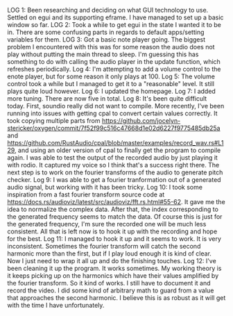 LOG 1: Been researching and deciding on what GUI technology to use. Settled on egui and its supporting eframe. I have managed to set up a basic window so far.
LOG 2: Took a while to get egui in the state I wanted it to be in. There are some confusing parts in regards to default apps/setting variables for them.
LOG 3: Got a basic note player going. The biggest problem I encountered with this was for some reason the audio does not play without putting the main thread to sleep. I'm guessing this has something to do with calling the audio player in the update function, which refreshes periodically.
Log 4: I'm attempting to add a volume control to the enote player, but for some reason it only plays at 100.
Log 5: The volume control took a while but I managed to get it to a "reasonable" level. It still plays quite loud however.
Log 6: I updated the homepage.
Log 7: I added more tuning. There are now five in total.
Log 8: It's been quite difficult today. First, soundio really did not want to compile. More recently, I've been running into issues with getting cpal to convert certain values correctly. It took copying multiple parts from https://github.com/jocelyn-stericker/oxygen/commit/7f52f99c516c47668d1e02d6227f9775485db25a and https://github.com/RustAudio/cpal/blob/master/examples/record_wav.rs#L129, and using an older version of cpal to finally get the program to compile again.
I was able to test the output of the recorded audio by just playing it with rodio. It captured my voice so I think that's a success right there. The next step is to work on the fourier transforms of the audio to generate pitch checker.
Log 9: I was able to get a fourier tranformation out of a generated audio signal, but working with it has been tricky.
Log 10: I took some inspiration from a fast fourier transform source code at https://docs.rs/audioviz/latest/src/audioviz/fft.rs.html#55-62. It gave me the idea to normalize the complex data. After that, the index corresponding to the generated frequency seems to match the data. Of course this is just for the generated frequency, I'm sure the recorded one will be much less consistent. All that is left now is to hook it up with the recording and hope for the best.
Log 11: I managed to hook it up and it seems to work. It is very inconsistent. Sometimes the fourier transform will catch the second harmonic more than the first, but if I play loud enough it is kind of clear. Now I just need to wrap it all up and do the finishing touches.
Log 12: I've been cleaning it up the program. It works sometimes. My working theory is it keeps picking up on the harmonics which have their values amplified by the fourier transform. So it kind of works. I still have to document it and record the video. I did some kind of arbitrary math to guard from a value that approaches the second harmonic. I believe this is as robust as it will get with the time I have unfortunately.
